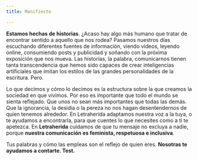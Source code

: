 ```yaml
---
title: Manifiesto

---
```

**Estamos hechas de historias**. ¿Acaso hay algo más humano que tratar de encontrar sentido a aquello que nos rodea? Pasamos nuestros días escuchando diferentes fuentes de información, viendo vídeos, leyendo online, consumiendo posts y publicidad y soñando con la próxima exposición que nos mueva. Las historias, la palabra, comunicarnos tienen tanta transcendencia que hemos sido capaces de crear inteligencias artificiales que imitan los estilos de las grandes personalidades de la escritura. Pero.

Lo que decimos y cómo lo decimos es la estructura sobre la que creamos la sociedad en que vivimos. Por eso es importante que todo el mundo se sienta reflejado. Que unos no sean más importantes que todas las demás. Que la ignorancia, la desidia o la pereza no nos hagan desentendernos de quien tenemos alrededor. En Letraherida adaptamos nuestra voz a la tuya, o te ayudamos a encontrarla, para que cuentes lo que necesites como a ti te apetezca. En **Letraherida** cuidamos de que tu mensaje no excluya a nadie, porque **nuestra comunicación es feminista, respetuosa e inclusiva**.

Tus palabras y cómo las empleas son el reflejo de quien eres. **Nosotras te ayudamos a contarte.  Test.**